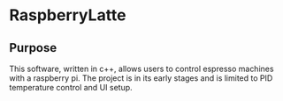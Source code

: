 # RaspberryLatte
## Purpose
This software, written in c++, allows users to control espresso machines with a raspberry pi. The project is in its early stages and is limited to PID temperature control and UI setup.
